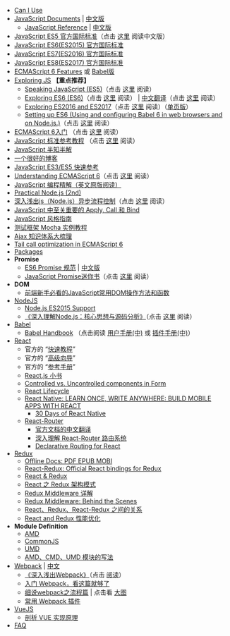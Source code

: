 
- [Can I Use](http://caniuse.com/#index)
- [JavaScript Documents](https://developer.mozilla.org/en-US/docs/Web/JavaScript) | [中文版](https://developer.mozilla.org/zh-CN/docs/Web/JavaScript)
    - [JavaScript Reference](https://developer.mozilla.org/en-US/docs/Web/JavaScript/Reference) | [中文版](https://developer.mozilla.org/zh-CN/docs/Web/JavaScript/Reference)
- [JavaScript ES5 官方国际标准](http://www.ecma-international.org/ecma-262/5.1)（点击 [这里](http://yanhaijing.com/es5) 阅读中文版）
- [JavaScript ES6(ES2015) 官方国际标准](http://www.ecma-international.org/ecma-262/6.0)
- [JavaScript ES7(ES2016) 官方国际标准](http://www.ecma-international.org/ecma-262/7.0)
- [JavaScript ES8(ES2017) 官方国际标准](https://www.ecma-international.org/ecma-262/8.0)
- [ECMAScript 6 Features](https://github.com/lukehoban/es6features#readme) 或 [Babel版](https://babeljs.io/learn-es2015/)
- [Exploring JS](http://exploringjs.com) **【重点推荐】**
    - [Speaking JavaScript (ES5)](http://speakingjs.com/)（点击 [这里](http://speakingjs.com/es5/index.html) 阅读）
    - [Exploring ES6 (ES6)](http://exploringjs.com/es6.html)（点击 [这里](http://exploringjs.com/es6/index.html) 阅读） | [中文翻译](https://github.com/es6-org/exploring-es6)（点击 [这里](http://es6-org.github.io/exploring-es6) 阅读）
    - [Exploring ES2016 and ES2017](http://exploringjs.com/es2016-es2017.html)（点击 [这里](http://exploringjs.com/es2016-es2017/index.html) 阅读）（[单页版](./es2016-es2017.md)）
    - [Setting up ES6 (Using and configuring Babel 6 in web browsers and on Node.js.)](http://exploringjs.com/setting-up-es6.html)（点击 [这里](https://leanpub.com/setting-up-es6/read) 阅读）
- [ECMAScript 6入门](https://github.com/ruanyf/es6tutorial) （点击 [这里](http://es6.ruanyifeng.com) 阅读）
- [JavaScript 标准参考教程](https://github.com/ruanyf/jstutorial) （点击 [这里](http://javascript.ruanyifeng.com/) 阅读）
- [JavaScript 半知半解](http://www.kancloud.cn/dennis/tgjavascript/241800)
- [一个很好的博客](https://github.com/jawil/blog)
- [JavaScript ES3/ES5 快速参考](./js-quick-reference.md)
- [Understanding ECMAScript 6](https://github.com/nzakas/understandinges6)（点击 [这里](https://leanpub.com/understandinges6/read/) 阅读）
- [JavaScript 编程精解（英文原版阅读）](http://eloquentjavascript.net/)
- [Practical Node.js (2nd)](https://github.com/azat-co/practicalnode)
- [深入浅出js（Node.js）异步流程控制](https://github.com/i5ting/asynchronous-flow-control)（点击 [这里](https://i5ting.github.io/asynchronous-flow-control) 阅读）
- [JavaScript 中至关重要的 Apply, Call 和 Bind](./apply-call-bind.md)
- [JavaScript 风格指南](https://github.com/alivebao/clean-code-js)
- [测试框架 Mocha 实例教程](http://www.ruanyifeng.com/blog/2015/12/a-mocha-tutorial-of-examples.html)
- [Ajax 知识体系大梳理](http://louiszhai.github.io/2016/11/02/ajax)
- [Tail call optimization in ECMAScript 6](http://2ality.com/2015/06/tail-call-optimization.html)
- [Packages](./packages.md)
- **Promise**
    - [ES6 Promise 规范](https://promisesaplus.com/) | [中文版](http://malcolmyu.github.io/malnote/2015/06/12/Promises-A-Plus/)
    - [JavaScript Promise迷你书](https://github.com/liubin/promises-book)（点击 [这里](http://liubin.org/promises-book) 阅读）
- **DOM**
    - [前端新手必看的JavaScript常用DOM操作方法和函数](http://www.admin10000.com/document/13594.html)
- [NodeJS](https://nodejs.org)
    - [Node.js ES2015 Support](http://node.green/)
    - [《深入理解Node.js：核心思想与源码分析》](https://github.com/yjhjstz/deep-into-node)（点击 [这里](https://www.gitbook.com/book/yjhjstz/deep-into-node/details) 阅读）
- [Babel](https://babeljs.io)
    - [Babel Handbook](https://github.com/thejameskyle/babel-handbook) （点击阅读 [用户手册(中)](https://github.com/thejameskyle/babel-handbook/blob/master/translations/zh-Hans/user-handbook.md) 或 [插件手册(中)](https://github.com/thejameskyle/babel-handbook/blob/master/translations/zh-Hans/plugin-handbook.md)）
- [React](https://facebook.github.io/react)
    - 官方的 “[快速教程](https://facebook.github.io/react/docs/installation.html)”
    - 官方的 “[高级向导](https://facebook.github.io/react/docs/jsx-in-depth.html)”
    - 官方的 “[参考手册](https://facebook.github.io/react/docs/react-api.html)”
    - [React.js 小书](http://huziketang.com/books/react)
    - [Controlled vs. Uncontrolled components in Form](https://goshakkk.name/controlled-vs-uncontrolled-inputs-react/)
    - [React Lifecycle](./_static/2.jpg)
    - [React Native: LEARN ONCE, WRITE ANYWHERE: BUILD MOBILE APPS WITH REACT](https://facebook.github.io/react-native/docs/getting-started.html)
        - [30 Days of React Native](https://github.com/fangwei716/30-days-of-react-native)
    - [React-Router](https://github.com/ReactTraining/react-router)
        - [官方文档的中文翻译](http://react-guide.github.io/react-router-cn/index.html)
        - [深入理解 React-Router 路由系统](https://zhuanlan.zhihu.com/p/20381597?columnSlug=purerender)
        - [Declarative Routing for React](https://react-router.now.sh/)
- [Redux](http://redux.js.org/)
    - [Offline Docs: PDF EPUB MOBI](https://github.com/paulkogel/redux-offline-docs)
    - [React-Redux: Official React bindings for Redux](http://redux.js.org/docs/basics/UsageWithReact.html)
    - [React & Redux](https://github.com/bailicangdu/react-pxq)
    - [React 之 Redux 架构模式](https://gmiam.com/post/react-redux.html)
    - [Redux Middleware 详解](https://zhuanlan.zhihu.com/p/20597452)
    - [Redux Middleware: Behind the Scenes](http://briantroncone.com/?p=529)
    - [React、Redux、React-Redux 之间的关系](./_static/3.png)
    - [React and Redux 性能优化](https://github.com/asd0102433/blog/issues/2)
- **Module Definition**
    - [AMD](https://github.com/amdjs/amdjs-api)
    - [CommonJS](http://www.commonjs.org)
    - [UMD](https://github.com/umdjs/umd)
    - [AMD、CMD、UMD 模块的写法](./amd-commonjs-umd.md)
- [Webpack](https://webpack.js.org) | [中文](https://doc.webpack-china.org/)
    - [《深入浅出Webpack》](https://github.com/gwuhaolin/dive-into-webpack/)（点击 [阅读](http://webpack.wuhaolin.cn/)）
    - [入门 Webpack，看这篇就够了](http://www.jianshu.com/p/42e11515c10f)
    - [细说webpack之流程篇](http://www.cnblogs.com/yxy99/p/5852987.html) | 点击看 [大图](https://github.com/xgfone/snippet/raw/master/snippet/docs/js/_static/1.jpg)
    - [常用 Webpack 插件](./webpack-plugins.md)
- [VueJS](http://vuejs.org)
    - [剖析 VUE 实现原理](https://github.com/DMQ/mvvm)
- [FAQ](./faq.md)
